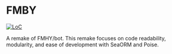 # FMBY

[![LoC](https://tokei.rs/b1/github/exefer/fmby)](https://github.com/exefer/fmby)

A remake of FMHY/bot.
This remake focuses on code readability, modularity, and ease of development with SeaORM and Poise.
